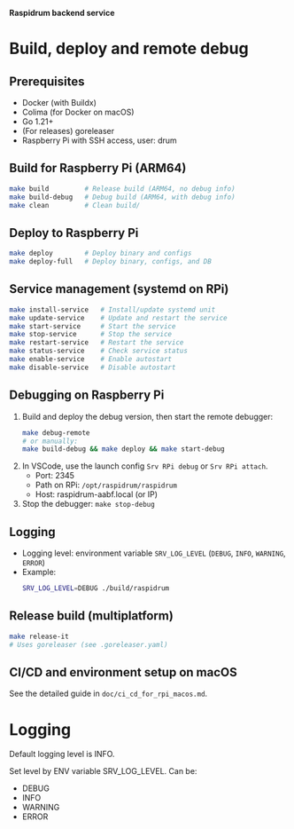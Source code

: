**Raspidrum backend service**

# Build, deploy and remote debug

## Prerequisites
- Docker (with Buildx)
- Colima (for Docker on macOS)
- Go 1.21+
- (For releases) goreleaser
- Raspberry Pi with SSH access, user: drum

## Build for Raspberry Pi (ARM64)

```bash
make build         # Release build (ARM64, no debug info)
make build-debug   # Debug build (ARM64, with debug info)
make clean         # Clean build/
```

## Deploy to Raspberry Pi

```bash
make deploy        # Deploy binary and configs
make deploy-full   # Deploy binary, configs, and DB
```

## Service management (systemd on RPi)

```bash
make install-service   # Install/update systemd unit
make update-service    # Update and restart the service
make start-service     # Start the service
make stop-service      # Stop the service
make restart-service   # Restart the service
make status-service    # Check service status
make enable-service    # Enable autostart
make disable-service   # Disable autostart
```

## Debugging on Raspberry Pi

1. Build and deploy the debug version, then start the remote debugger:
   ```bash
   make debug-remote
   # or manually:
   make build-debug && make deploy && make start-debug
   ```
2. In VSCode, use the launch config `Srv RPi debug` or `Srv RPi attach`.
   - Port: 2345
   - Path on RPi: `/opt/raspidrum/raspidrum`
   - Host: raspidrum-aabf.local (or IP)
3. Stop the debugger: `make stop-debug`

## Logging

- Logging level: environment variable `SRV_LOG_LEVEL` (`DEBUG`, `INFO`, `WARNING`, `ERROR`)
- Example:
  ```bash
  SRV_LOG_LEVEL=DEBUG ./build/raspidrum
  ```

## Release build (multiplatform)

```bash
make release-it
# Uses goreleaser (see .goreleaser.yaml)
```

## CI/CD and environment setup on macOS

See the detailed guide in `doc/ci_cd_for_rpi_macos.md`.


# Logging

Default logging level is INFO.

Set level by ENV variable SRV_LOG_LEVEL.
Can be:
- DEBUG
- INFO
- WARNING
- ERROR